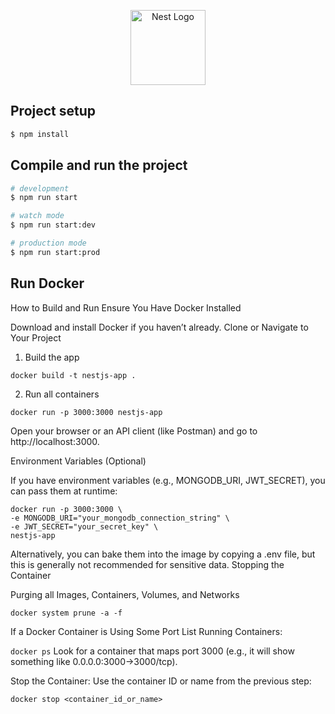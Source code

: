 <p align="center">
  <a href="http://nestjs.com/" target="blank"><img src="https://nestjs.com/img/logo-small.svg" width="120" alt="Nest Logo" /></a>
</p>

## Project setup

```bash
$ npm install
```

## Compile and run the project

```bash
# development
$ npm run start

# watch mode
$ npm run start:dev

# production mode
$ npm run start:prod
```

## Run Docker

How to Build and Run
Ensure You Have Docker Installed

Download and install Docker if you haven’t already.
Clone or Navigate to Your Project

1. Build the app

```
docker build -t nestjs-app .
```

2. Run all containers

```
docker run -p 3000:3000 nestjs-app
```

Open your browser or an API client (like Postman) and go to http://localhost:3000.

Environment Variables (Optional)

If you have environment variables (e.g., MONGODB_URI, JWT_SECRET), you can pass them at runtime:

```
docker run -p 3000:3000 \
-e MONGODB_URI="your_mongodb_connection_string" \
-e JWT_SECRET="your_secret_key" \
nestjs-app
```

Alternatively, you can bake them into the image by copying a .env file, but this is generally not recommended for sensitive data.
Stopping the Container


Purging all Images, Containers, Volumes, and Networks

```
docker system prune -a -f
```

If a Docker Container is Using Some Port
List Running Containers:

`docker ps`
Look for a container that maps port 3000 (e.g., it will show something like 0.0.0.0:3000->3000/tcp).

Stop the Container:
Use the container ID or name from the previous step:

```docker stop <container_id_or_name>```
